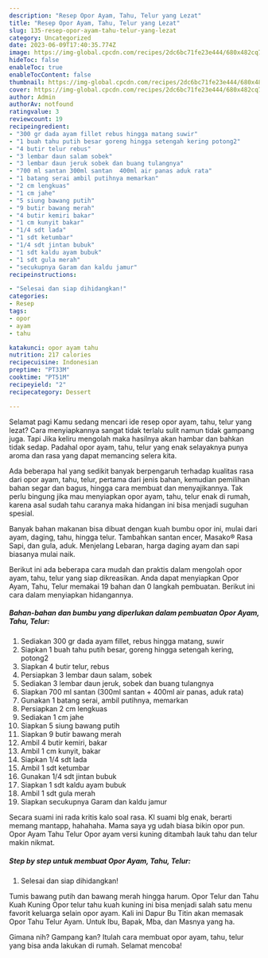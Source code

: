 ```yaml
---
description: "Resep Opor Ayam, Tahu, Telur yang Lezat"
title: "Resep Opor Ayam, Tahu, Telur yang Lezat"
slug: 135-resep-opor-ayam-tahu-telur-yang-lezat
category: Uncategorized
date: 2023-06-09T17:40:35.774Z
image: https://img-global.cpcdn.com/recipes/2dc6bc71fe23e444/680x482cq70/opor-ayam-tahu-telur-foto-resep-utama.jpg
hideToc: false
enableToc: true
enableTocContent: false
thumbnail: https://img-global.cpcdn.com/recipes/2dc6bc71fe23e444/680x482cq70/opor-ayam-tahu-telur-foto-resep-utama.jpg
cover: https://img-global.cpcdn.com/recipes/2dc6bc71fe23e444/680x482cq70/opor-ayam-tahu-telur-foto-resep-utama.jpg
author: Admin
authorAv: notfound
ratingvalue: 3
reviewcount: 19
recipeingredient:
- "300 gr dada ayam fillet rebus hingga matang suwir"
- "1 buah tahu putih besar goreng hingga setengah kering potong2"
- "4 butir telur rebus"
- "3 lembar daun salam sobek"
- "3 lembar daun jeruk sobek dan buang tulangnya"
- "700 ml santan 300ml santan  400ml air panas aduk rata"
- "1 batang serai ambil putihnya memarkan"
- "2 cm lengkuas"
- "1 cm jahe"
- "5 siung bawang putih"
- "9 butir bawang merah"
- "4 butir kemiri bakar"
- "1 cm kunyit bakar"
- "1/4 sdt lada"
- "1 sdt ketumbar"
- "1/4 sdt jintan bubuk"
- "1 sdt kaldu ayam bubuk"
- "1 sdt gula merah"
- "secukupnya Garam dan kaldu jamur"
recipeinstructions:

- "Selesai dan siap dihidangkan!"
categories:
- Resep
tags:
- opor
- ayam
- tahu

katakunci: opor ayam tahu 
nutrition: 217 calories
recipecuisine: Indonesian
preptime: "PT33M"
cooktime: "PT51M"
recipeyield: "2"
recipecategory: Dessert

---
```



Selamat pagi Kamu sedang mencari ide resep opor ayam, tahu, telur yang lezat? Cara menyiapkannya sangat tidak terlalu sulit namun tidak gampang juga. Tapi Jika keliru mengolah maka hasilnya akan hambar dan bahkan tidak sedap. Padahal opor ayam, tahu, telur yang enak selayaknya punya aroma dan rasa yang dapat memancing selera kita.


Ada beberapa hal yang sedikit banyak berpengaruh terhadap kualitas rasa dari opor ayam, tahu, telur, pertama dari jenis bahan, kemudian pemilihan bahan segar dan bagus, hingga cara membuat dan menyajikannya. Tak perlu bingung jika mau menyiapkan opor ayam, tahu, telur enak di rumah, karena asal sudah tahu caranya maka hidangan ini bisa menjadi suguhan spesial.

Banyak bahan makanan bisa dibuat dengan kuah bumbu opor ini, mulai dari ayam, daging, tahu, hingga telur. Tambahkan santan encer, Masako® Rasa Sapi, dan gula, aduk. Menjelang Lebaran, harga daging ayam dan sapi biasanya mulai naik.


Berikut ini ada beberapa cara mudah dan praktis dalam mengolah opor ayam, tahu, telur yang siap dikreasikan. Anda dapat menyiapkan Opor Ayam, Tahu, Telur memakai 19 bahan dan 0 langkah pembuatan. Berikut ini cara dalam menyiapkan hidangannya.

<!--inarticleads1-->

##### Bahan-bahan dan bumbu yang diperlukan dalam pembuatan Opor Ayam, Tahu, Telur:

1. Sediakan 300 gr dada ayam fillet, rebus hingga matang, suwir
1. Siapkan 1 buah tahu putih besar, goreng hingga setengah kering, potong2
1. Siapkan 4 butir telur, rebus
1. Persiapkan 3 lembar daun salam, sobek
1. Sediakan 3 lembar daun jeruk, sobek dan buang tulangnya
1. Siapkan 700 ml santan (300ml santan + 400ml air panas, aduk rata)
1. Gunakan 1 batang serai, ambil putihnya, memarkan
1. Persiapkan 2 cm lengkuas
1. Sediakan 1 cm jahe
1. Siapkan 5 siung bawang putih
1. Siapkan 9 butir bawang merah
1. Ambil 4 butir kemiri, bakar
1. Ambil 1 cm kunyit, bakar
1. Siapkan 1/4 sdt lada
1. Ambil 1 sdt ketumbar
1. Gunakan 1/4 sdt jintan bubuk
1. Siapkan 1 sdt kaldu ayam bubuk
1. Ambil 1 sdt gula merah
1. Siapkan secukupnya Garam dan kaldu jamur


Secara suami ini rada kritis kalo soal rasa. Kl suami blg enak, berarti memang mantapp, hahahaha. Mama saya yg udah biasa bikin opor pun. Opor Ayam Tahu Telur Opor ayam versi kuning ditambah lauk tahu dan telur makin nikmat. 

<!--inarticleads2-->

##### Step by step untuk membuat Opor Ayam, Tahu, Telur:


1. Selesai dan siap dihidangkan!

Tumis bawang putih dan bawang merah hingga harum. Opor Telur dan Tahu Kuah Kuning Opor telur tahu kuah kuning ini bisa menjadi salah satu menu favorit keluarga selain opor ayam. Kali ini Dapur Bu Titin akan memasak Opor Tahu Telur Ayam. Untuk Ibu, Bapak, Mba, dan Masnya yang ha. 

Gimana nih? Gampang kan? Itulah cara membuat opor ayam, tahu, telur yang bisa anda lakukan di rumah. Selamat mencoba!
